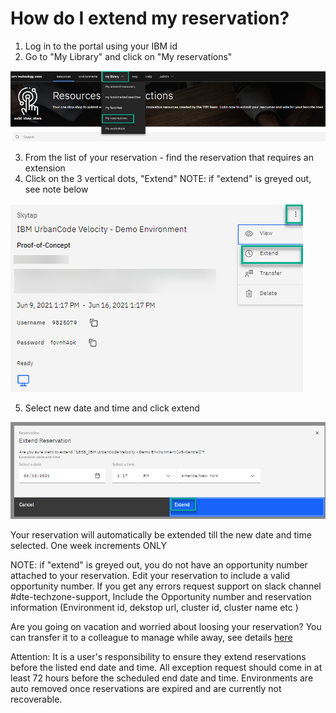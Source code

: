 # How do I extend my reservation?

1. Log in to the portal using your IBM id
2. Go to "My Library" and click on "My reservations"

![my reservation AssetRepo](https://github.com/IBM/dte-support-public/blob/main/IBM-Technology-Zone/IBM-Technology-Zone-Runbooks/Images/My%20reservations.png)

3. From the list of your reservation - find the reservation that requires an extension
4. Click on the 3 vertical dots, "Extend" NOTE: if "extend" is greyed out, see note below

![3dot AssetRepo](https://github.com/IBM/dte-support-public/blob/main/IBM-Technology-Zone/IBM-Technology-Zone-Runbooks/Images/3dots.png)

5. Select new date and time and click extend

![My extend AssetRepo](https://github.com/IBM/dte-support-public/blob/main/IBM-Technology-Zone/IBM-Technology-Zone-Runbooks/Images/My%20extend.png)

Your reservation will automatically be extended till the new date and time selected. One week increments ONLY


NOTE: if "extend" is greyed out, you do not have an opportunity number attached to your reservation. Edit your reservation to include a valid opportunity number. If you get any errors request support on slack channel #dte-techzone-support, Include the Opportunity number and reservation information (Environment id, dekstop url, cluster id,  cluster name etc )

Are you going on vacation and worried about loosing your reservation? You can transfer it to a colleague to manage while away, see details [here](https://github.com/IBM/dte-support-public/blob/main/IBM-Technology-Zone/IBM-Technology-Zone-Runbooks/transfer_environment.md)

Attention: It is a user's responsibility to ensure they extend reservations before the listed end date and time. 
All exception request should come in at least 72 hours before the scheduled end date and time. 
Environments are auto removed once reservations are expired and are currently not recoverable.
